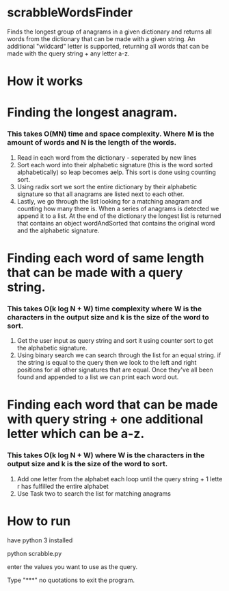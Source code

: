 # scrabbleWordsFinder
Finds the longest group of anagrams in a given dictionary and returns all words from the dictionary that can be made with a given string. An additional "wildcard" letter is supported, returning all words that can be made with the query string + any letter a-z.

# How it works
# Finding the longest anagram.
### This takes O(MN) time and space complexity. Where M is the amount of words and N is the length of the words.
1. Read in each word from the dictionary - seperated by new lines
2. Sort each word into their alphabetic signature (this is the word sorted alphabetically) so leap becomes aelp. This sort is done using counting sort.
3. Using radix sort we sort the entire dictionary by their alphabetic signature so that all anagrams are listed next to each other.
4. Lastly, we go through the list looking for a matching anagram and counting how many there is. When a series of anagrams is detected we append it to a list. At the end of the dictionary the longest list is returned that contains an object wordAndSorted that contains the original word and the alphabetic signature.

# Finding each word of same length that can be made with a query string.
### This takes O(k log N + W) time complexity where W is the characters in the output size and k is the size of the word to sort.
1. Get the user input as query string and sort it using counter sort to get the alphabetic signature.
2. Using binary search we can search through the list for an equal string. if the string is equal to the query then we look to the left and right positions for all other signatures that are equal. Once they've all been found and appended to a list we can print each word out.

# Finding each word that can be made with query string + one additional letter which can be a-z.
### This takes O(k log N + W) where W is the characters in the output size and k is the size of the word to sort.
1. Add one letter from the alphabet each loop until the query string + 1 letter has fulfilled the entire alphabet  
2. Use Task two to search the list for matching anagrams

# How to run
have python 3 installed

python scrabble.py

enter the values you want to use as the query. 

Type "***" no quotations to exit the program.

